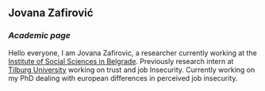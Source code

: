 ## **Jovana Zafirović**
### _Academic page_


Hello everyone, I am Jovana Zafirovic, a researcher currently working at the [Institute of Social Sciences in Belgrade](https://idn.org.rs/en/).
Previously research intern at [Tilburg University](https://www.tilburguniversity.edu/) working on trust and job Insecurity.
Currently working on my PhD dealing with european differences in perceived job insecurity.


